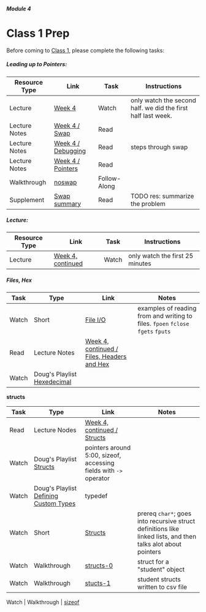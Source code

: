 ##### Module 4

# Class 1 Prep

Before coming to [Class 1](../class1), please complete the following tasks:



##### Leading up to Pointers:

Resource Type | Link | Task | Instructions
--------------|------|------|-------------
Lecture | [Week 4](http://www.youtube.com/embed/SadMsthVUBM?autoplay=1&rel=0&start=1525) | Watch | only watch the second half. we did the first half last week.
Lecture Notes | [Week 4 / Swap](http://cdn.cs50.net/2015/fall/lectures/4/m/notes4m/notes4m.html#swap) | Read
Lecture Notes | [Week 4 / Debugging](http://cdn.cs50.net/2015/fall/lectures/4/m/notes4m/notes4m.html#debugging_with_cs50_ide) | Read | steps through swap
Lecture Notes | [Week 4 / Pointers](http://cdn.cs50.net/2015/fall/lectures/4/m/notes4m/notes4m.html#pointers)| Read 
Walkthrough | [noswap](https://www.youtube.com/watch?v=ETSddwPGjNM&list=PLhQjrBD2T382SQnebs5bf6BkngrHTbJKg&index=5) | Follow-Along |
Supplement | [Swap summary](../supplementary-resources/swap-summary) | Read | TODO res: summarize the problem

##### Lecture:

Resource Type | Link | Task | Instructions
--------------|------|------|-------------
Lecture | [Week 4, continued](http://www.youtube.com/embed/uYiVtZHns-A?autoplay=1&rel=0&start=0) | Watch | only watch the first 25 minutes

##### Files, Hex

Task | Type | Link | Notes
-----|------|------|------
Watch | Short | [File I/O](https://www.youtube.com/watch?v=KwvObCA04dU&list=PLhQjrBD2T381pcj3Ph49iiDkrhZ9FHpHP) | examples of reading from and writing to files. `fpoen` `fclose` `fgets` `fputs`
Read | Lecture Notes | [Week 4, continued / Files, Headers and Hex](http://cdn.cs50.net/2015/fall/lectures/4/w/notes4w/notes4w.html#files_headers_and_hex)
Watch | Doug's Playlist [Hexedecimal](https://www.youtube.com/watch?v=nrFHGtGdOzA&list=PLhQjrBD2T383tGruv374_Yee84qbXeJjq)

**structs**

Task | Type | Link | Notes
-----|------|------|------
Read | Lecture Nodes | [Week 4, continued / Structs](http://cdn.cs50.net/2015/fall/lectures/4/w/notes4w/notes4w.html#structs)
Watch | Doug's Playlist [Structs](https://www.youtube.com/watch?v=6RLxPdZ59y0&index=4&list=PLhQjrBD2T383tGruv374_Yee84qbXeJjq) | pointers around 5:00, sizeof, accessing fields with `->` operator
Watch | Doug's Playlist [Defining Custom Types](https://www.youtube.com/watch?v=wgv4xH_tVgA&list=PLhQjrBD2T383tGruv374_Yee84qbXeJjq&index=5) | typedef
Watch | Short | [Structs](https://www.youtube.com/watch?v=EzRwP7NV0LM&index=7&list=PLhQjrBD2T381pcj3Ph49iiDkrhZ9FHpHP) | prereq `char*`; goes into recursive struct definitions like linked lists, and then talks alot about pointers
Watch | Walkthrough | [structs-0](https://www.youtube.com/watch?v=yMvRqKmbRm4&list=PLhQjrBD2T382SQnebs5bf6BkngrHTbJKg&index=12) | struct for a "student" object  
Watch | Walkthrough | [stucts-1](https://www.youtube.com/watch?v=hZ2Fy-J8DwQ&index=13&list=PLhQjrBD2T382SQnebs5bf6BkngrHTbJKg) | student structs written to csv file


Watch | Walkthrough | [sizeof](https://www.youtube.com/watch?v=6o-w4CIWP84&index=12&list=PLhQjrBD2T383fi16gN97XlrTwdxDq2QWZ)

